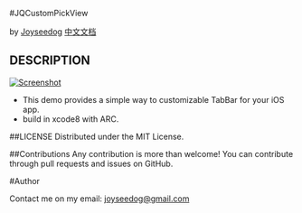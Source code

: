 #JQCustomPickView

by [Joyseedog](http://www.iseedog.com)  [中文文档](https://github.com/joyseedog/JQCustomTabbar/blob/master/CN.md)

## DESCRIPTION ##

[![Screenshot](https://github.com/JoySeeDog/JQCustomTabbar/blob/master/jqtabbar_gif.gif)](https://github.com/joyseedog/JQCustomTabbar/blob/master)

 * This demo provides a simple way to customizable TabBar for your iOS app.
 * build in xcode8 with ARC.


##LICENSE
Distributed under the MIT License.

##Contributions
Any contribution is more than welcome! You can contribute through pull requests and issues on GitHub.

#Author

Contact me on my email: joyseedog@gmail.com




